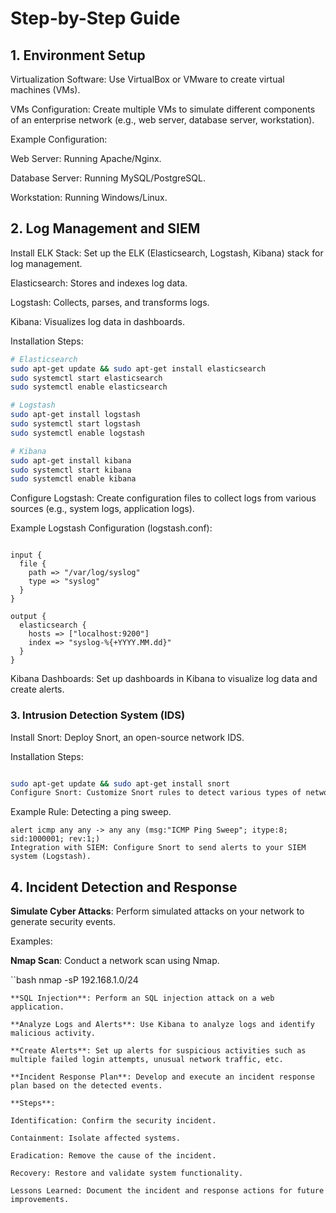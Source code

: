 # Step-by-Step Guide
## 1. Environment Setup
Virtualization Software: Use VirtualBox or VMware to create virtual machines (VMs).

VMs Configuration: Create multiple VMs to simulate different components of an enterprise network (e.g., web server, database server, workstation).

Example Configuration:

Web Server: Running Apache/Nginx.

Database Server: Running MySQL/PostgreSQL.

Workstation: Running Windows/Linux.

## 2. Log Management and SIEM

Install ELK Stack: Set up the ELK (Elasticsearch, Logstash, Kibana) stack for log management.

Elasticsearch: Stores and indexes log data.

Logstash: Collects, parses, and transforms logs.

Kibana: Visualizes log data in dashboards.

Installation Steps:

```bash
# Elasticsearch
sudo apt-get update && sudo apt-get install elasticsearch
sudo systemctl start elasticsearch
sudo systemctl enable elasticsearch

# Logstash
sudo apt-get install logstash
sudo systemctl start logstash
sudo systemctl enable logstash

# Kibana
sudo apt-get install kibana
sudo systemctl start kibana
sudo systemctl enable kibana
```

Configure Logstash: Create configuration files to collect logs from various sources (e.g., system logs, application logs).

Example Logstash Configuration (logstash.conf):

```plaintext

input {
  file {
    path => "/var/log/syslog"
    type => "syslog"
  }
}

output {
  elasticsearch {
    hosts => ["localhost:9200"]
    index => "syslog-%{+YYYY.MM.dd}"
  }
}
```

Kibana Dashboards: Set up dashboards in Kibana to visualize log data and create alerts.

### 3. Intrusion Detection System (IDS)

Install Snort: Deploy Snort, an open-source network IDS.

Installation Steps:

```bash

sudo apt-get update && sudo apt-get install snort
Configure Snort: Customize Snort rules to detect various types of network threats.
```
Example Rule: Detecting a ping sweep.

```plaintext
alert icmp any any -> any any (msg:"ICMP Ping Sweep"; itype:8; sid:1000001; rev:1;)
Integration with SIEM: Configure Snort to send alerts to your SIEM system (Logstash).
```

## 4. Incident Detection and Response

**Simulate Cyber Attacks**: Perform simulated attacks on your network to generate security events.

Examples:

**Nmap Scan**: Conduct a network scan using Nmap.

``bash
nmap -sP 192.168.1.0/24
```
**SQL Injection**: Perform an SQL injection attack on a web application.

**Analyze Logs and Alerts**: Use Kibana to analyze logs and identify malicious activity.

**Create Alerts**: Set up alerts for suspicious activities such as multiple failed login attempts, unusual network traffic, etc.

**Incident Response Plan**: Develop and execute an incident response plan based on the detected events.

**Steps**:

Identification: Confirm the security incident.

Containment: Isolate affected systems.

Eradication: Remove the cause of the incident.

Recovery: Restore and validate system functionality.

Lessons Learned: Document the incident and response actions for future improvements.
